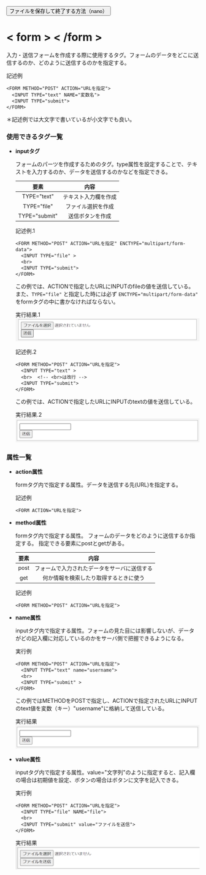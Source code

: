 <button type="button" onclick="window.location.href='https://b2211590.github.io/kaitaishinsho/command/nano'">ファイルを保存して終了する方法（nano）</button>

# < form > < /form >

入力・送信フォームを作成する際に使用するタグ。フォームのデータをどこに送信するのか、どのように送信するのかを指定する。


  記述例 [](変更しない)
  
  ```
  <FORM METHOD="POST" ACTION="URLを指定">
    <INPUT TYPE="text" NAME="変数名"> 
    <INPUT TYPE="submit"> 
  </FORM>
  ```
  ＊記述例では大文字で書いているが小文字でも良い。

### 使用できるタグ一覧

- **inputタグ**

  フォームのパーツを作成するためのタグ。type属性を設定することで、テキストを入力するのか、データを送信するのかなどを指定できる。

  | 要素 | 内容 |
  | :---: | :---: |
  |TYPE="text"|テキスト入力欄を作成|
  |TYPE="file"|ファイル選択を作成|
  |TYPE="submit"|送信ボタンを作成|

  記述例.1　[](変更しない)

  ```
  <FORM METHOD="POST" ACTION="URLを指定" ENCTYPE="multipart/form-data">
    <INPUT TYPE="file" >
    <br>
    <INPUT TYPE="submit">
  </FORM>
  ```
  この例では、ACTIONで指定したURLにINPUTのfileの値を送信している。
  また、`TYPE="file"` と指定した時には必ず `ENCTYPE="multipart/form-data"` をformタグの中に書かなければならない。
  <br>

  実行結果.1　[](変更しない)
  ![](../nakanishi/form2.png)
  <br>


  記述例.2　[](変更しない)

  ```
  <FORM METHOD="POST" ACTION="URLを指定">
    <INPUT TYPE="text" >
    <br>  <!-- <br>は改行 -->
    <INPUT TYPE="submit">
  </FORM>
  ```
  この例では、ACTIONで指定したURLにINPUTのtextの値を送信している。
  <br>

  実行結果.2　[](変更しない)
  ![](../nakanishi/form1.png)
  <br>


### 属性一覧


- **action属性**
  
  formタグ内で指定する属性。データを送信する先(URL)を指定する。

  記述例 [](変更しない)
  
  ```
  <FORM ACTION="URLを指定">
  ```

- **method属性** 
  
  formタグ内で指定する属性。
  フォームのデータをどのように送信するか指定する。
  指定できる要素にpostとgetがある。

  | 要素 | 内容 |
  | :---: | :---: |
  | post | フォームで入力されたデータをサーバに送信する |
  | get | 何か情報を検索したり取得するときに使う |
  
  記述例　[](変更しない)
  
  ```
  <FORM METHOD="POST" ACTION="URLを指定">
  ```


  


- **name属性** 
    
  inputタグ内で指定する属性。フォームの見た目には影響しないが、データがどの記入欄に対応しているのかをサーバ側で把握できるようになる。
  
  実行例　[](変更しない)
  
  ```
  <FORM METHOD="POST" ACTION="URLを指定">
    <INPUT TYPE="text" name="username"> 
    <br>
    <INPUT TYPE="submit" > 
  </FORM>
  ```
  この例ではMETHODをPOSTで指定し、ACTIONで指定されたURLにINPUTのtext値を変数（キー）"username"に格納して送信している。


  実行結果　[](変更しない)
  ![](../nakanishi/form1.png)
  <br>

- **value属性** 
  
  inputタグ内で指定する属性。value="文字列"のように指定すると、記入欄の場合は初期値を設定、ボタンの場合はボタンに文字を記入できる。
  
  
  実行例　[](変更しない)
  
  ```
  <FORM METHOD="POST" ACTION="URLを指定">
    <INPUT TYPE="file" NAME="file"> 
    <br>
    <INPUT TYPE="submit" value="ファイルを送信"> 
  </FORM>
  ```


  実行結果　[](変更しない)
  ![](../nakanishi/form3.png)




